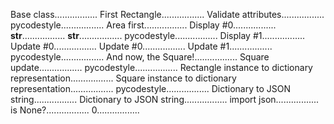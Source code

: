 Base class.................
First Rectangle.................
Validate attributes.................
pycodestyle.................
Area first.................
Display #0.................
__str__.................
__str__.................
pycodestyle.................
Display #1.................
Update #0.................
Update #0.................
Update #1.................
pycodestyle.................
And now, the Square!.................
Square update.................
pycodestyle.................
Rectangle instance to dictionary representation.................
Square instance to dictionary representation.................
pycodestyle.................
Dictionary to JSON string.................
Dictionary to JSON string.................
import json.................
is None?.................
0.................
